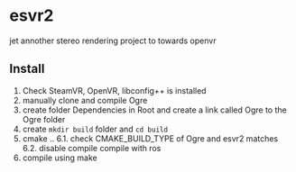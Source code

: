 # esvr2
jet annother stereo rendering project to towards openvr

## Install

1. Check SteamVR, OpenVR, libconfig++ is installed
2. manually clone and compile Ogre
3. create folder Dependencies in Root and create a link called Ogre to the Ogre folder
5. create `mkdir build` folder and `cd build`
6. cmake ..
6.1. check CMAKE_BUILD_TYPE of Ogre and esvr2 matches
6.2.  disable compile compile with ros
7. compile using make
